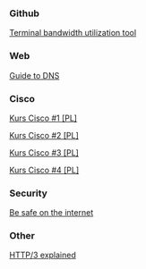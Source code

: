 ### Github

[Terminal bandwidth utilization tool](https://github.com/imsnif/bandwhich)

### Web

[Guide to DNS](https://rjzaworski.com/2019/04/the-web-developers-guide-to-dns)

### Cisco

[Kurs Cisco #1 [PL]](http://www.cukrownia.com.pl/cisco1)

[Kurs Cisco #2 [PL]](http://www.cukrownia.com.pl/cisco2)

[Kurs Cisco #3 [PL]](http://www.cukrownia.com.pl/cisco3)

[Kurs Cisco #4 [PL]](http://www.cukrownia.com.pl/cisco4)

### Security

[Be safe on the internet](https://securitycheckli.st/)

### Other

[HTTP/3 explained](https://http3-explained.haxx.se/en/)